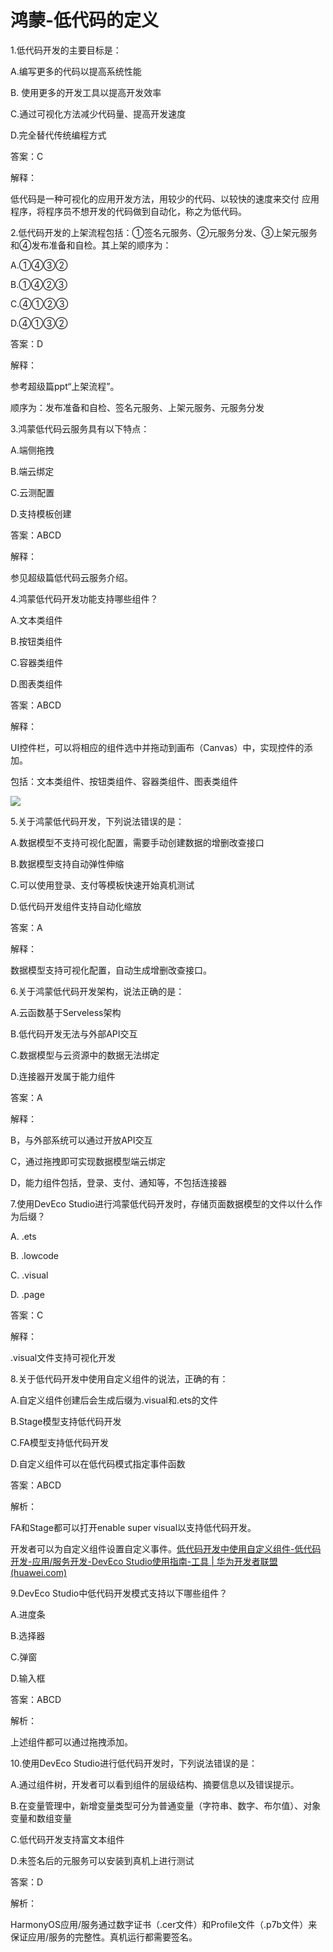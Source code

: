 # 鸿蒙-低代码的定义

1.低代码开发的主要目标是： 

A.编写更多的代码以提高系统性能 

B. 使用更多的开发工具以提高开发效率 

C.通过可视化方法减少代码量、提高开发速度 

D.完全替代传统编程方式

答案：C

解释：

低代码是⼀种可视化的应⽤开发⽅法，⽤较少的代码、以较快的速度来交付 应⽤程序，将程序员不想开发的代码做到⾃动化，称之为低代码。



2.低代码开发的上架流程包括：①签名元服务、②元服务分发、③上架元服务和④发布准备和自检。其上架的顺序为：

A.①④③②

B.①④②③

C.④①②③

D.④①③②

答案：D

解释：

参考超级篇ppt“上架流程”。

顺序为：发布准备和自检、签名元服务、上架元服务、元服务分发



3.鸿蒙低代码云服务具有以下特点：

A.端侧拖拽

B.端云绑定

C.云测配置

D.支持模板创建

答案：ABCD

解释：

参见超级篇低代码云服务介绍。



4.鸿蒙低代码开发功能支持哪些组件？

A.文本类组件

B.按钮类组件

C.容器类组件

D.图表类组件

答案：ABCD

解释：

UI控件栏，可以将相应的组件选中并拖动到画布（Canvas）中，实现控件的添加。

包括：文本类组件、按钮类组件、容器类组件、图表类组件

![](https://alliance-communityfile-drcn.dbankcdn.com/FileServer/getFile/cmtyPub/011/111/111/0000000000011111111.20231013101019.51269202302476306920238936899774:50001231000000:2800:F10B4C6837078F50ACBC40DEB4ED7379537AFEE1954B368613DC76F216A856E3.png?needInitFileName=true?needInitFileName=true)



5.关于鸿蒙低代码开发，下列说法错误的是：

A.数据模型不支持可视化配置，需要手动创建数据的增删改查接口

B.数据模型支持自动弹性伸缩

C.可以使用登录、支付等模板快速开始真机测试

D.低代码开发组件支持自动化缩放

答案：A

解释：

数据模型支持可视化配置，自动生成增删改查接口。



6.关于鸿蒙低代码开发架构，说法正确的是：

A.云函数基于Serveless架构

B.低代码开发无法与外部API交互

C.数据模型与云资源中的数据无法绑定

D.连接器开发属于能力组件

答案：A

解释：

B，与外部系统可以通过开放API交互

C，通过拖拽即可实现数据模型端云绑定

D，能力组件包括，登录、支付、通知等，不包括连接器



7.使用DevEco Studio进行鸿蒙低代码开发时，存储页面数据模型的文件以什么作为后缀？

A. .ets

B. .lowcode

C. .visual

D. .page

答案：C

解释：

.visual文件支持可视化开发



8.关于低代码开发中使用自定义组件的说法，正确的有：

A.自定义组件创建后会生成后缀为.visual和.ets的文件

B.Stage模型支持低代码开发

C.FA模型支持低代码开发

D.自定义组件可以在低代码模式指定事件函数

答案：ABCD

解析：

FA和Stage都可以打开enable super visual以支持低代码开发。

开发者可以为自定义组件设置自定义事件。[低代码开发中使用自定义组件-低代码开发-应用/服务开发-DevEco Studio使用指南-工具 | 华为开发者联盟 (huawei.com)](https://developer.huawei.com/consumer/cn/doc/harmonyos-guides-V2/ide-low-code-custom-0000001430380856-V2)



9.DevEco Studio中低代码开发模式支持以下哪些组件？

A.进度条

B.选择器

C.弹窗

D.输入框

答案：ABCD

解析：

上述组件都可以通过拖拽添加。



10.使用DevEco Studio进行低代码开发时，下列说法错误的是：

A.通过组件树，开发者可以看到组件的层级结构、摘要信息以及错误提示。

B.在变量管理中，新增变量类型可分为普通变量（字符串、数字、布尔值）、对象变量和数组变量

C.低代码开发支持富文本组件

D.未签名后的元服务可以安装到真机上进行测试

答案：D

解析：

HarmonyOS应用/服务通过数字证书（.cer文件）和Profile文件（.p7b文件）来保证应用/服务的完整性。真机运行都需要签名。



